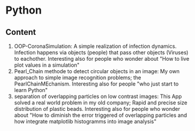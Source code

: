 # Python

## Content
1. OOP-CoronaSimulation: A simple realization of infection dynamics. Infection happens via objects (people) that pass other objects (Viruses) to eachother. Interesting also for people who wonder about "How to live plot values in a simulation"
2. Pearl_Chain methode to detect circular objects in an image: My own approach to simple image recognition problems; the PearlChainMEchanism. Interesting also for people "who just start to learn Python"
3. separation of overlapping particles on low contrast images: This App solved a real world problem in my old company; Rapid and precise size distribution of plastic beads. Interesting also for people who wonder about "How to diminish the error triggered of overlapping particles and how integrate matplotlib histogramms into image analysis"
